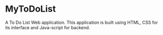 # MyToDoList
A To Do List Web application. This application is built using HTML, CSS for its interface and Java-script for backend.
